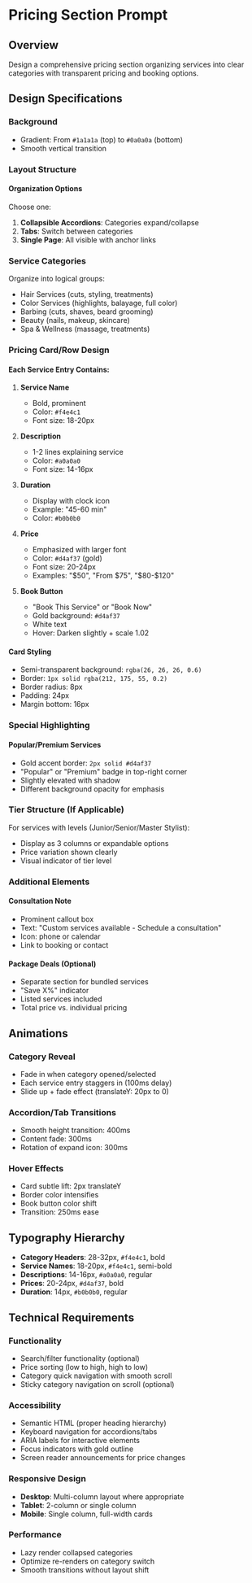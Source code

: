 # Pricing Section Prompt

## Overview
Design a comprehensive pricing section organizing services into clear categories with transparent pricing and booking options.

## Design Specifications

### Background
- Gradient: From `#1a1a1a` (top) to `#0a0a0a` (bottom)
- Smooth vertical transition

### Layout Structure

#### Organization Options
Choose one:
1. **Collapsible Accordions**: Categories expand/collapse
2. **Tabs**: Switch between categories
3. **Single Page**: All visible with anchor links

### Service Categories
Organize into logical groups:
- Hair Services (cuts, styling, treatments)
- Color Services (highlights, balayage, full color)
- Barbing (cuts, shaves, beard grooming)
- Beauty (nails, makeup, skincare)
- Spa & Wellness (massage, treatments)

### Pricing Card/Row Design

#### Each Service Entry Contains:
1. **Service Name**
   - Bold, prominent
   - Color: `#f4e4c1`
   - Font size: 18-20px

2. **Description**
   - 1-2 lines explaining service
   - Color: `#a0a0a0`
   - Font size: 14-16px

3. **Duration**
   - Display with clock icon
   - Example: "45-60 min"
   - Color: `#b0b0b0`

4. **Price**
   - Emphasized with larger font
   - Color: `#d4af37` (gold)
   - Font size: 20-24px
   - Examples: "$50", "From $75", "$80-$120"

5. **Book Button**
   - "Book This Service" or "Book Now"
   - Gold background: `#d4af37`
   - White text
   - Hover: Darken slightly + scale 1.02

#### Card Styling
- Semi-transparent background: `rgba(26, 26, 26, 0.6)`
- Border: `1px solid rgba(212, 175, 55, 0.2)`
- Border radius: 8px
- Padding: 24px
- Margin bottom: 16px

### Special Highlighting

#### Popular/Premium Services
- Gold accent border: `2px solid #d4af37`
- "Popular" or "Premium" badge in top-right corner
- Slightly elevated with shadow
- Different background opacity for emphasis

### Tier Structure (If Applicable)
For services with levels (Junior/Senior/Master Stylist):
- Display as 3 columns or expandable options
- Price variation shown clearly
- Visual indicator of tier level

### Additional Elements

#### Consultation Note
- Prominent callout box
- Text: "Custom services available - Schedule a consultation"
- Icon: phone or calendar
- Link to booking or contact

#### Package Deals (Optional)
- Separate section for bundled services
- "Save X%" indicator
- Listed services included
- Total price vs. individual pricing

## Animations

### Category Reveal
- Fade in when category opened/selected
- Each service entry staggers in (100ms delay)
- Slide up + fade effect (translateY: 20px to 0)

### Accordion/Tab Transitions
- Smooth height transition: 400ms
- Content fade: 300ms
- Rotation of expand icon: 300ms

### Hover Effects
- Card subtle lift: 2px translateY
- Border color intensifies
- Book button color shift
- Transition: 250ms ease

## Typography Hierarchy
- **Category Headers**: 28-32px, `#f4e4c1`, bold
- **Service Names**: 18-20px, `#f4e4c1`, semi-bold
- **Descriptions**: 14-16px, `#a0a0a0`, regular
- **Prices**: 20-24px, `#d4af37`, bold
- **Duration**: 14px, `#b0b0b0`, regular

## Technical Requirements

### Functionality
- Search/filter functionality (optional)
- Price sorting (low to high, high to low)
- Category quick navigation with smooth scroll
- Sticky category navigation on scroll (optional)

### Accessibility
- Semantic HTML (proper heading hierarchy)
- Keyboard navigation for accordions/tabs
- ARIA labels for interactive elements
- Focus indicators with gold outline
- Screen reader announcements for price changes

### Responsive Design
- **Desktop**: Multi-column layout where appropriate
- **Tablet**: 2-column or single column
- **Mobile**: Single column, full-width cards

### Performance
- Lazy render collapsed categories
- Optimize re-renders on category switch
- Smooth transitions without layout shift